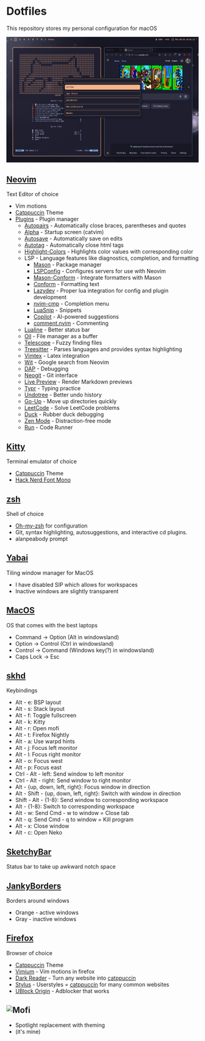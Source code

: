 # Dotfiles

This repository stores my personal configuration for macOS

![Screenshot](background/Screenshot.png)

## [Neovim](https://neovim.io/)
Text Editor of choice
- Vim motions
- [Catppuccin](https://github.com/catppuccin/nvim) Theme
- [Plugins](https://github.com/folke/lazy.nvim) - Plugin manager
    - [Autopairs](https://github.com/windwp/nvim-autopairs) - Automatically close braces, parentheses and quotes
    - [Alpha](https://github.com/goolord/alpha-nvim) - Startup screen (catvim)
    - [Autosave](https://github.com/0x00-ketsu/autosave.nvim) - Automatically save on edits
    - [Autotag](https://github.com/windwp/nvim-ts-autotag) - Automatically close html tags
    - [Highlight-Colors](https://github.com/brenoprata10/nvim-highlight-colors) - Highlights color values with corresponding color
    - LSP - Language features like diagnostics, completion, and formatting
        - [Mason](https://github.com/williamboman/mason.nvim) - Package manager
        - [LSPConfig](https://github.com/neovim/nvim-lspconfig) - Configures servers for use with Neovim
        - [Mason-Conform](https://github.com/zapling/mason-conform.nvim) - Integrate formatters with Mason
        - [Conform](https://github.com/stevearc/conform.nvim) - Formatting text
        - [Lazydev](https://github.com/folke/lazydev.nvim) - Proper lua integration for config and plugin development
        - [nvim-cmp](https://github.com/hrsh7th/nvim-cmp) - Completion menu
        - [LuaSnip](https://github.com/L3MON4D3/LuaSnip) - Snippets
        - [Copilot](https://github.com/zbirenbaum/copilot.lua) - AI-powered suggestions
        - [comment.nvim](https://github.com/numToStr/Comment.nvim) - Commenting
    - [Lualine](https://github.com/nvim-lualine/lualine.nvim) - Better status bar
    - [Oil](https://github.com/stevearc/oil.nvim) - File manager as a buffer
    - [Telescope](https://github.com/nvim-telescope/telescope.nvim) - Fuzzy finding files
    - [Treesitter](https://github.com/nvim-treesitter/nvim-treesitter) - Parses languages and provides syntax highlighting
    - [Vimtex](https://github.com/lervag/vimtex) - Latex integration
    - [Wit](https://github.com/Aliqyan-21/wit.nvim) - Google search from Neovim
    - [DAP](https://github.com/mfussenegger/nvim-dap) - Debugging
    - [Neogit](https://github.com/NeogitOrg/neogit) - Git interface
    - [Live Preview](https://github.com/brianhuster/live-preview.nvim) - Render Markdown previews
    - [Typr](https://github.com/nvzone/typr) - Typing practice
    - [Undotree](https://github.com/jiaoshijie/undotree) - Better undo history
    - [Go-Up](https://github.com/nullromo/go-up.nvim) - Move up directories quickly
    - [LeetCode](https://github.com/kawre/leetcode.nvim) - Solve LeetCode problems
    - [Duck](https://github.com/tamton-aquib/duck.nvim) - Rubber duck debugging
    - [Zen Mode](https://github.com/folke/zen-mode.nvim) - Distraction-free mode
    - [Run](https://github.com/diniamo/run.nvim) - Code Runner
## [Kitty](https://github.com/kovidgoyal/kitty)
Terminal emulator of choice
- [Catppuccin](https://github.com/catppuccin/kitty) Theme
- [Hack Nerd Font Mono](https://github.com/ryanoasis/nerd-fonts)
## [zsh](https://www.zsh.org/)
Shell of choice
- [Oh-my-zsh](https://github.com/ohmyzsh/ohmyzsh) for configuration
- Git, syntax highlighting, autosuggestions, and interactive cd plugins.
- alanpeabody prompt
## [Yabai](https://github.com/koekeishiya/yabai)
Tiling window manager for MacOS
- I have disabled SIP which allows for workspaces
- Inactive windows are slightly transparent
## [MacOS](https://www.apple.com/macos/macos-sequoia/)
OS that comes with the best laptops
- Command -> Option (Alt in windowsland)
- Option -> Control (Ctrl in windowsland)
- Control -> Command (Windows key(?) in windowsland)
- Caps Lock -> Esc
## [skhd](https://github.com/koekeishiya/skhd)
Keybindings
- Alt - e: BSP layout
- Alt - s: Stack layout
- Alt - f: Toggle fullscreen
- Alt - k: Kitty
- Alt - r: Open mofi
- Alt - t: Firefox Nightly
- Alt - a: Use warpd hints
- Alt - j: Focus left monitor
- Alt - l: Focus right monitor
- Alt - o: Focus west
- Alt - p: Focus east
- Ctrl - Alt - left: Send window to left monitor
- Ctrl - Alt - right: Send window to right monitor
- Alt - {up, down, left, right}: Focus window in direction
- Alt - Shift - {up, down, left, right}: Switch with window in direction
- Shift - Alt - {1-8}: Send window to corresponding workspace
- Alt - {1-8}: Switch to corresponding workspace
- Alt - w: Send Cmd - w to window = Close tab
- Alt - q: Send Cmd - q to window = Kill program
- Alt - x: Close window
- Alt - c: Open Neko
## [SketchyBar](https://github.com/FelixKratz/SketchyBar)
Status bar to take up awkward notch space
## [JankyBorders](https://github.com/FelixKratz/JankyBorders)
Borders around windows
- Orange - active windows
- Gray - inactive windows
## [Firefox](https://www.mozilla.org/en-US/firefox/)
Browser of choice
- [Catppuccin](https://github.com/catppuccin/firefox) Theme
- [Vimium](https://github.com/philc/vimium) - Vim motions in firefox
- [Dark Reader](https://github.com/darkreader/darkreader) - Turn any website into [catppuccin](https://github.com/catppuccin/dark-reader)
- [Stylus](https://github.com/openstyles/stylus) - Userstyles = [catppuccin](https://github.com/catppuccin/userstyles) for many common websites
- [UBlock Origin](https://github.com/gorhill/uBlock) - Adblocker that works
## ![Mofi](https://github.com/ironic1234/mofi)
- Spotlight replacement with theming
- (it's mine)
